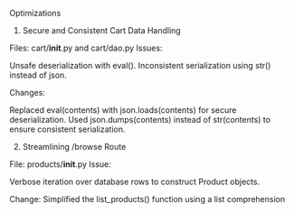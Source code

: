 Optimizations

1) Secure and Consistent Cart Data Handling

Files: cart/__init__.py and cart/dao.py
Issues:

Unsafe deserialization with eval().
Inconsistent serialization using str() instead of json.

Changes:

Replaced eval(contents) with json.loads(contents) for secure deserialization.
Used json.dumps(contents) instead of str(contents) to ensure consistent serialization.


2) Streamlining /browse Route

File: products/__init__.py
Issue:

Verbose iteration over database rows to construct Product objects.

Change:
Simplified the list_products() function using a list comprehension
